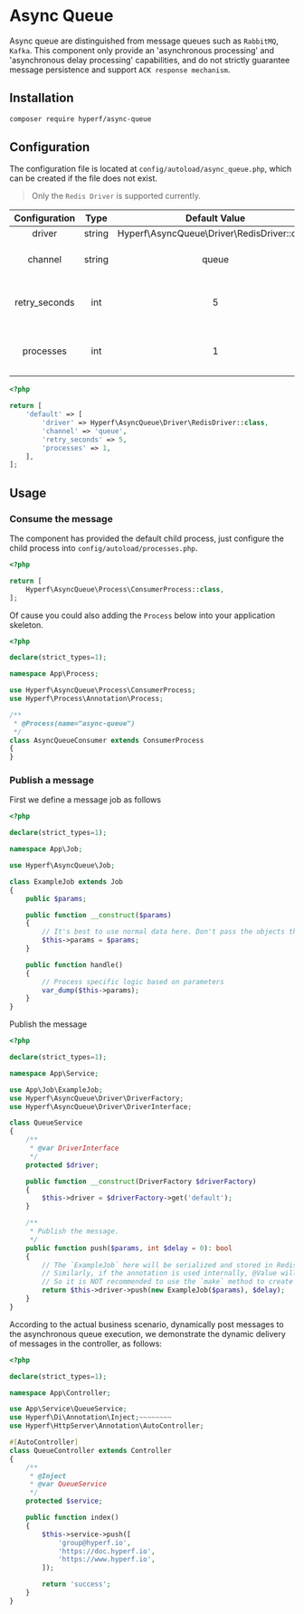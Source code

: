 # Async Queue

Async queue are distinguished from message queues such as `RabbitMQ`, `Kafka`. This component only provide an 'asynchronous processing' and 'asynchronous delay processing' capabilities, and do not strictly guarantee message persistence and support `ACK response mechanism`.

## Installation

```bash
composer require hyperf/async-queue
```

## Configuration

The configuration file is located at `config/autoload/async_queue.php`, which can be created if the file does not exist.

> Only the `Redis Driver` is supported currently.

|     Configuration      |  Type  |                   Default Value                    |        Memo        |
|:-------------:|:------:|:-------------------------------------------:|:------------------:|
|    driver     | string | Hyperf\AsyncQueue\Driver\RedisDriver::class |         None         |
|    channel    | string |                    queue                    |      The prefix of the queue      |
| retry_seconds |  int   |                      5                      | Retry the interval after failure |
|   processes   |  int   |                      1                      |     The number of consumer processes     |

```php
<?php

return [
    'default' => [
        'driver' => Hyperf\AsyncQueue\Driver\RedisDriver::class,
        'channel' => 'queue',
        'retry_seconds' => 5,
        'processes' => 1,
    ],
];

```

## Usage

### Consume the message

The component has provided the default child process, just configure the child process into `config/autoload/processes.php`.

```php
<?php

return [
    Hyperf\AsyncQueue\Process\ConsumerProcess::class,
];
```

Of cause you could also adding the `Process` below into your application skeleton.

```php
<?php

declare(strict_types=1);

namespace App\Process;

use Hyperf\AsyncQueue\Process\ConsumerProcess;
use Hyperf\Process\Annotation\Process;

/**
 * @Process(name="async-queue")
 */
class AsyncQueueConsumer extends ConsumerProcess
{
}
```

### Publish a message

First we define a message job as follows

```php
<?php

declare(strict_types=1);

namespace App\Job;

use Hyperf\AsyncQueue\Job;

class ExampleJob extends Job
{
    public $params;

    public function __construct($params)
    {
        // It's best to use normal data here. Don't pass the objects that carry IO, such as PDO objects.
        $this->params = $params;
    }

    public function handle()
    {
        // Process specific logic based on parameters
        var_dump($this->params);
    }
}
```

Publish the message

```php
<?php

declare(strict_types=1);

namespace App\Service;

use App\Job\ExampleJob;
use Hyperf\AsyncQueue\Driver\DriverFactory;
use Hyperf\AsyncQueue\Driver\DriverInterface;

class QueueService
{
    /**
     * @var DriverInterface
     */
    protected $driver;

    public function __construct(DriverFactory $driverFactory)
    {
        $this->driver = $driverFactory->get('default');
    }

    /**
     * Publish the message.
     */
    public function push($params, int $delay = 0): bool
    {
        // The `ExampleJob` here will be serialized and stored in Redis, so internal variables of the object are best passed only normal data.
        // Similarly, if the annotation is used internally, @Value will serialize the corresponding object, causing the message body to become larger.
        // So it is NOT recommended to use the `make` method to create a `Job` object.
        return $this->driver->push(new ExampleJob($params), $delay);
    }
}
```

According to the actual business scenario, dynamically post messages to the asynchronous queue execution, we demonstrate the dynamic delivery of messages in the controller, as follows:

```php
<?php

declare(strict_types=1);

namespace App\Controller;

use App\Service\QueueService;
use Hyperf\Di\Annotation\Inject;~~~~~~~~
use Hyperf\HttpServer\Annotation\AutoController;

#[AutoController]
class QueueController extends Controller
{
    /**
     * @Inject
     * @var QueueService
     */
    protected $service;

    public function index()
    {
        $this->service->push([
            'group@hyperf.io',
            'https://doc.hyperf.io',
            'https://www.hyperf.io',
        ]);

        return 'success';
    }
}
```
